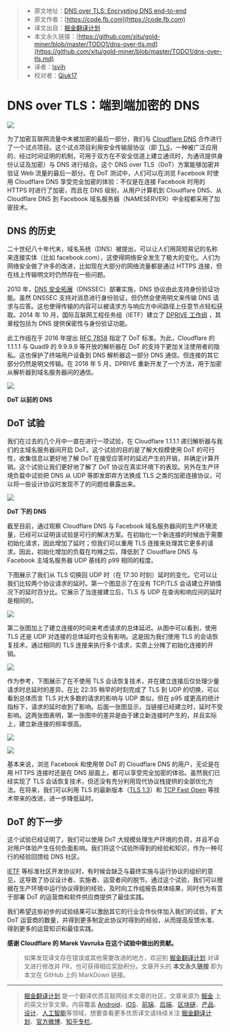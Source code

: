 > * 原文地址：[DNS over TLS: Encrypting DNS end-to-end](https://code.fb.com/security/dns-over-tls/)
> * 原文作者：[https://code.fb.com](https://code.fb.com)
> * 译文出自：[掘金翻译计划](https://github.com/xitu/gold-miner)
> * 本文永久链接：[https://github.com/xitu/gold-miner/blob/master/TODO1/dns-over-tls.md](https://github.com/xitu/gold-miner/blob/master/TODO1/dns-over-tls.md)
> * 译者：[lsvih](https://github.com/lsvih)
> * 校对者：[Qiuk17](https://github.com/Qiuk17)

# DNS over TLS：端到端加密的 DNS

![](https://code.fb.com/wp-content/uploads/2018/12/DoT-Hero.jpg)

为了加密互联网流量中未被加密的最后一部分，我们与 [Cloudflare DNS](https://www.cloudflare.com/dns/) 合作进行了一个试点项目。这个试点项目利用安全传输层协议（即 [TLS](https://code.fb.com/networking-traffic/deploying-tls-1-3-at-scale-with-fizz-a-performant-open-source-tls-library/)，一种被广泛应用的、经过时间证明的机制，可用于双方在不安全信道上建立通讯时，为通讯提供身份认证及加密）与 DNS 进行结合。这个 DNS over TLS（DoT）方案能够加密并验证 Web 流量的最后一部分。在 DoT 测试中，人们可以在浏览 Facebook 时使用 Cloudflare DNS 享受完全加密的体验：不仅是在连接 Facebook 时用的 HTTPS 时进行了加密，而且在 DNS 级别，从用户计算机到 Cloudflare DNS、从 Cloudflare DNS 到 Facebook 域名服务器（NAMESERVER）中全程都采用了加密技术。

## DNS 的历史

二十世纪八十年代末，域名系统（DNS）被提出，可以让人们用简短易记的名称来连接实体（比如 facebook.com），这使得网络安全发生了极大的变化。人们为网络安全做了许多的改进，比如现在大部分的网络流量都是通过 HTTPS 连接，但在线上传输明文时仍然存在一些问题。

2010 年，[DNS 安全拓展](https://en.wikipedia.org/wiki/Domain_Name_System_Security_Extensions)（DNSSEC）部署实施，DNS 协议由此支持身份验证功能。虽然 DNSSEC 支持对消息进行身份验证，但仍然会使用明文来传输 DNS 请求与应答。这也使得传输的内容可以被请求方与响应方中间路径上任意节点轻松获取。2014 年 10 月，国际互联网工程任务组（IETF）建立了 [DPRIVE 工作组](https://datatracker.ietf.org/wg/dprive/about/) ，其章程包括为 DNS 提供保密性与身份验证功能。

此工作组在于 2016 年提出 [RFC 7858](https://tools.ietf.org/html/rfc7858) 指定了 DoT 标准。为此，Cloudflare 的 1.1.1.1 与 Quad9 的 9.9.9.9 等开放的解析器在 DoT 的支持下更加关注使用者的隐私。这也保护了终端用户设备到 DNS 解析器这一部分 DNS 通信。但连接的其它部分仍然是明文传输。在 2018 年 5 月，DPRIVE 重新开发了一个方法，用于加密从解析器到域名服务器间的通信。

![](https://code.fb.com/wp-content/uploads/2018/12/DoT21.png)

**DoT 以前的 DNS**

## DoT 试验

我们在过去的几个月中一直在进行一项试验，在 Cloudflare 1.1.1.1 递归解析器与我们的主域名服务器间开启 DoT。这个试验的目的是了解大规模使用 DoT 的可行性，收集信息以更好地了解 DoT 在接受应答时的延迟产生的开销，并确定计算开销。这个试验让我们更好地了解了 DoT 协议在真实环境下的表现。另外在生产环境负载中试验把 DNS 从 UDP 等即发即弃方法换成 TLS 之类的加密连接协议，可以将一些设计协议时发现不了的问题给暴露出来。

![](https://code.fb.com/wp-content/uploads/2018/12/DoT3.jpg)

**DoT 下的 DNS**

截至目前，通过观察 Cloudflare DNS 与 Facebook 域名服务器间的生产环境流量，已经可以证明该试验是可行的解决方案。在初始化一个新连接的时候由于需要初始化请求，因此增加了延时；但我们可以重用 TLS 连接来处理其它更多的请求。因此，初始化增加的负载在均摊之后，降低到了 Cloudflare DNS 与 Facebook 主域名服务器 UDP 基线的 p99 相同的程度。

下图展示了我们从 TLS 切换回 UDP 时（在 17:30 时刻）延时的变化。它可以让我们比较两个协议请求的延时。第一个图显示了在没有 TCP/TLS 会话建立开销情况下的延时百分比。它展示了当连接建立后，TLS 与 UDP 在查询和响应间的延时是相同的。

![](https://code.fb.com/wp-content/uploads/2018/12/DoT41.png)

第二张图加上了建立连接的时间来考虑请求的总体延迟。从图中可以看到，使用 TLS 还是 UDP 对连接的总体延时也没有影响。这是因为我们使用 TLS 的会话恢复技术，通过相同的 TLS 连接来执行多个请求，实质上分摊了初始化连接的开销。

![](https://code.fb.com/wp-content/uploads/2018/12/DoT4.png)

作为参考，下图展示了在不使用 TLS 会话恢复技术，并在建立连接后仅处理少量请求时总延时的差异。在比 22:35 稍早的时刻完成了 TLS 到 UDP 的切换，可以看到总体而言 TLS 对大多数的请求的影响与 UDP 类似，但在 p95 或更高的统计指标下，请求的延时收到了影响。后面一张图显示，当链接已经建立时，延时不受影响。这两张图表明，第一张图中的差异是由于建立新连接时产生的，并且实际上，建立新连接的频率很高。

![](https://code.fb.com/wp-content/uploads/2018/12/DoT51.png)

![](https://code.fb.com/wp-content/uploads/2018/12/DoT61.png)

基本来说，浏览 Facebook 和使用带 DoT 的 Cloudflare DNS 的用户，无论是在用 HTTPS 连接时还是在 DNS 层面上，都可以享受完全加密的体验。虽然我们已经实现了 TLS 会话恢复技术，但还没有充分利用现代协议栈提供的全部优化方法。在将来，我们可以利用 TLS 的最新版本（[TLS 1.3](https://tools.ietf.org/html/rfc8446)）和 [TCP Fast Open](https://en.wikipedia.org/wiki/TCP_Fast_Open) 等技术带来的改进，进一步降低延时。

## DoT 的下一步

这个试验已经证明了，我们可以使用 DoT 大规模处理生产环境的负荷，并且不会对用户体验产生任何负面影响。我们将这个试验所得到的经验和知识，作为一种可行的经验回馈给 DNS 社区。

[IETF](https://www.ietf.org/) 等标准社区开发协议时，有时候会缺乏与最终实施与运行协议的组织的意见，这导致了协议设计者、实施者、运营者间的脱节。通过这个试验，我们可以根据在生产环境中运行协议得到的经验，及时向工作组报告具体结果，同时也为有意于部署 DoT 的运营商和软件供应商提供了最佳实践。

我们希望这些初步的试验结果可以激励其它的行业合作伙伴加入我们的试验，扩大 DoT 运营商的数量，并得到更多制定此协议时得到的经验，从而提高反馈水准、得到更多的运营知识和最佳实践。

**感谢 Cloudflare 的 Marek Vavruša 在这个试验中做出的贡献。**

> 如果发现译文存在错误或其他需要改进的地方，欢迎到 [掘金翻译计划](https://github.com/xitu/gold-miner) 对译文进行修改并 PR，也可获得相应奖励积分。文章开头的 **本文永久链接** 即为本文在 GitHub 上的 MarkDown 链接。


---

> [掘金翻译计划](https://github.com/xitu/gold-miner) 是一个翻译优质互联网技术文章的社区，文章来源为 [掘金](https://juejin.im) 上的英文分享文章。内容覆盖 [Android](https://github.com/xitu/gold-miner#android)、[iOS](https://github.com/xitu/gold-miner#ios)、[前端](https://github.com/xitu/gold-miner#前端)、[后端](https://github.com/xitu/gold-miner#后端)、[区块链](https://github.com/xitu/gold-miner#区块链)、[产品](https://github.com/xitu/gold-miner#产品)、[设计](https://github.com/xitu/gold-miner#设计)、[人工智能](https://github.com/xitu/gold-miner#人工智能)等领域，想要查看更多优质译文请持续关注 [掘金翻译计划](https://github.com/xitu/gold-miner)、[官方微博](http://weibo.com/juejinfanyi)、[知乎专栏](https://zhuanlan.zhihu.com/juejinfanyi)。
